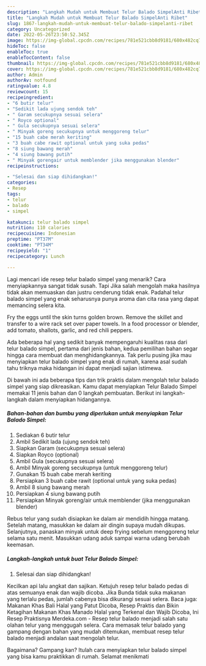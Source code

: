 ```yaml
---
description: "Langkah Mudah untuk Membuat Telur Balado SimpelAnti Ribet"
title: "Langkah Mudah untuk Membuat Telur Balado SimpelAnti Ribet"
slug: 1867-langkah-mudah-untuk-membuat-telur-balado-simpelanti-ribet
category: Uncategorized
date: 2022-05-26T23:50:52.345Z
image: https://img-global.cpcdn.com/recipes/781e521cbb8d9181/680x482cq70/telur-balado-simpel-foto-resep-utama.jpg
hideToc: false
enableToc: true
enableTocContent: false
thumbnail: https://img-global.cpcdn.com/recipes/781e521cbb8d9181/680x482cq70/telur-balado-simpel-foto-resep-utama.jpg
cover: https://img-global.cpcdn.com/recipes/781e521cbb8d9181/680x482cq70/telur-balado-simpel-foto-resep-utama.jpg
author: Admin
authorAv: notfound
ratingvalue: 4.8
reviewcount: 15
recipeingredient:
- "6 butir telur"
- "Sedikit lada ujung sendok teh"
- " Garam secukupnya sesuai selera"
- " Royco optional"
- " Gula secukupnya sesuai selera"
- " Minyak goreng secukupnya untuk menggoreng telur"
- "15 buah cabe merah keriting"
- "3 buah cabe rawit optional untuk yang suka pedas"
- "8 siung bawang merah"
- "4 siung bawang putih"
- " Minyak gorengair untuk memblender jika menggunakan blender"
recipeinstructions:

- "Selesai dan siap dihidangkan!"
categories:
- Resep
tags:
- telur
- balado
- simpel

katakunci: telur balado simpel 
nutrition: 110 calories
recipecuisine: Indonesian
preptime: "PT37M"
cooktime: "PT34M"
recipeyield: "1"
recipecategory: Lunch

---
```



Lagi mencari ide resep telur balado simpel yang menarik? Cara menyiapkannya sangat tidak susah. Tapi Jika salah mengolah maka hasilnya tidak akan memuaskan dan justru cenderung tidak enak. Padahal telur balado simpel yang enak seharusnya punya aroma dan cita rasa yang dapat memancing selera kita.


Fry the eggs until the skin turns golden brown. Remove the skillet and transfer to a wire rack set over paper towels. In a food processor or blender, add tomato, shallots, garlic, and red chili peppers.

Ada beberapa hal yang sedikit banyak mempengaruhi kualitas rasa dari telur balado simpel, pertama dari jenis bahan, kedua pemilihan bahan segar hingga cara membuat dan menghidangkannya. Tak perlu pusing jika mau menyiapkan telur balado simpel yang enak di rumah, karena asal sudah tahu triknya maka hidangan ini dapat menjadi sajian istimewa.


Di bawah ini ada beberapa tips dan trik praktis dalam mengolah telur balado simpel yang siap dikreasikan. Kamu dapat menyiapkan Telur Balado Simpel memakai 11 jenis bahan dan 0 langkah pembuatan. Berikut ini langkah-langkah dalam menyiapkan hidangannya.

<!--inarticleads1-->

##### Bahan-bahan dan bumbu yang diperlukan untuk menyiapkan Telur Balado Simpel:

1. Sediakan 6 butir telur
1. Ambil Sedikit lada (ujung sendok teh)
1. Siapkan  Garam (secukupnya sesuai selera)
1. Siapkan  Royco (optional)
1. Ambil  Gula (secukupnya sesuai selera)
1. Ambil  Minyak goreng secukupnya (untuk menggoreng telur)
1. Gunakan 15 buah cabe merah keriting
1. Persiapkan 3 buah cabe rawit (optional untuk yang suka pedas)
1. Ambil 8 siung bawang merah
1. Persiapkan 4 siung bawang putih
1. Persiapkan  Minyak goreng/air untuk memblender (jika menggunakan blender)


Rebus telur yang sudah disiapkan ke dalam air mendidih hingga matang. Setelah matang, masukkan ke dalam air dingin supaya mudah dikupas. Selanjutnya, panaskan minyak untuk deep frying sebelum menggoreng telur selama satu menit. Masukkan udang aduk sampai warna udang berubah keemasan. 

<!--inarticleads2-->

##### Langkah-langkah untuk buat Telur Balado Simpel:


1. Selesai dan siap dihidangkan!

Kecilkan api lalu angkat dan sajikan. Ketujuh resep telur balado pedas di atas semuanya enak dan wajib dicoba. Jika Bunda tidak suka makanan yang terlalu pedas, jumlah cabenya bisa dikurangi sesuai selera. Baca juga: Makanan Khas Bali Halal yang Patut Dicoba, Resep Praktis dan Bikin Ketagihan Makanan Khas Manado Halal yang Terkenal dan Wajib Dicoba, Ini Resep Praktisnya Merdeka.com - Resep telur balado menjadi salah satu olahan telur yang menggugah selera. Cara memasak telur balado yang gampang dengan bahan yang mudah ditemukan, membuat resep telur balado menjadi andalan saat mengolah telur. 

Bagaimana? Gampang kan? Itulah cara menyiapkan telur balado simpel yang bisa kamu praktikkan di rumah. Selamat menikmati
